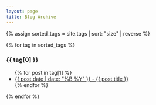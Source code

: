```yaml
---
layout: page
title: Blog Archive
---
```


{% assign sorted_tags = site.tags | sort: "size" | reverse %}

{% for tag in sorted_tags %}
  <h3>{{ tag[0] }}</h3>
  <ul>
    {% for post in tag[1] %}
      <li><a href="{{ post.url }}">{{ post.date | date: "%B %Y" }} - {{ post.title }}</a></li>
    {% endfor %}
  </ul>
{% endfor %}
